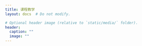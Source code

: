 ```yaml
---
title: 课程教学
layout: docs  # Do not modify.

# Optional header image (relative to `static/media/` folder).
header:
  caption: ""
  image: ""
---
```


